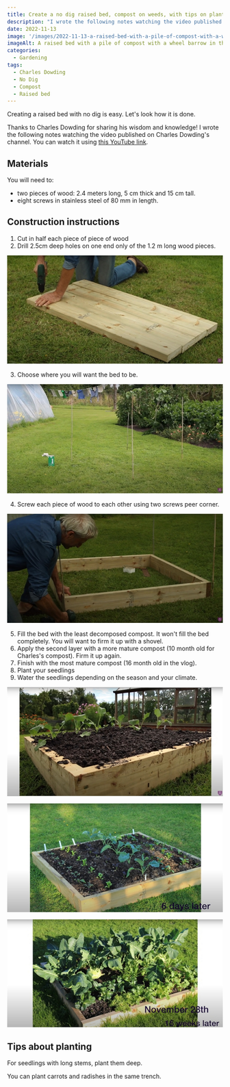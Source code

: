 ```yaml
---
title: Create a no dig raised bed, compost on weeds, with tips on planting and see the growth, by Charles Dowding
description: "I wrote the following notes watching the video published on Charles Dowding's channel"
date: 2022-11-13
image: '/images/2022-11-13-a-raised-bed-with-a-pile-of-compost-with-a-wheel-barrow-in-the-background.jpg'
imageAlt: A raised bed with a pile of compost with a wheel barrow in the background
categories:
  - Gardening
tags:
  - Charles Dowding
  - No Dig
  - Compost
  - Raised bed
---
```


Creating a raised bed with no dig is easy. Let's look how it is done.

<!-- more -->

Thanks to Charles Dowding for sharing his wisdom and knowledge! I wrote the following notes watching the video published on Charles Dowding's channel. You can watch it using [this YouTube link](https://www.youtube.com/watch?v=OIojWdJz0RE).

## Materials

You will need to:

- two pieces of wood: 2.4 meters long, 5 cm thick and 15 cm tall.
- eight screws in stainless steel of 80 mm in length.

## Construction instructions

1. Cut in half each piece of piece of wood
2. Drill 2.5cm deep holes on one end only of the 1.2 m long wood pieces.

![Charles is drilling some holes in the wood pieces](images/step2-pre-drilling-holes-for-screws.jpg "Charles is pre-drilling the holes for the screws. Credits: image taken from Charles Dowding's vlog")

3. Choose where you will want the bed to be.

![4 sticks making a square in a lawn](images/step3-choosing-the-area-to-build-the-bed.jpg "The sticks below were used by Charles to mark the square where he wanted the bed to be. Credits: image taken from Charles Dowding's vlog")

4. Screw each piece of wood to each other using two screws peer corner.

![Charles using a drill to set the screws in](images/step4-build-the-bed-frame.jpg "If the level of the ground is not perfect, it is ok. You can level it with soil if you need. Credits: image taken from Charles Dowding's vlog")

5. Fill the bed with the least decomposed compost. It won't fill the bed completely. You will want to firm it up with a shovel.
6. Apply the second layer with a more mature compost (10 month old for Charles's compost). Firm it up again.
7. Finish with the most mature compost (16 month old in the vlog).
8. Plant your seedlings
9. Water the seedlings depending on the season and your climate.

![A raised bed with some cabbage seedlings](images/finished-bed-with-seedlings.jpg "The raised bed is done. The plants will grow well in this compost. Credits: image taken from Charles Dowding's vlog")

![A raised bed with small plants growing](images/6-days-after-making-the-bed-and-sowing.jpg "Six days later, the radishes are out and the other vegetables are growing well. Credits: image taken from Charles Dowding's vlog")

![A raised bed with large vegetables ready to pick](images/15-weeks-after-making-the-bed-and-sowing.jpg "Fifteen weeks later, some of the vegetables are ready to harvest. Credits: image taken from Charles Dowding's vlog")

## Tips about planting

For seedlings with long stems, plant them deep.

You can plant carrots and radishes in the same trench.
